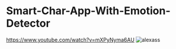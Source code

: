 # Smart-Char-App-With-Emotion-Detector
https://www.youtube.com/watch?v=mXPyNyma6AU
![alexass](https://user-images.githubusercontent.com/70993615/110085549-3ebd1b80-7db7-11eb-9939-cd59ca9d2004.png)
